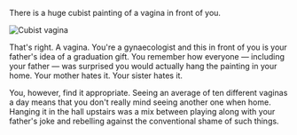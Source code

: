 There is a huge cubist painting of a vagina in front of you.

![Cubist vagina](images/cubist-v.jpg)

That's right. A vagina. You're a gynaecologist and this in front of you is your father's idea of a graduation gift. You remember how everyone &mdash; including your father &mdash; was surprised you would actually hang the painting in your home. Your mother hates it. Your sister hates it. 

You, however, find it appropriate. Seeing an average of ten different vaginas a day means that you don't really mind seeing another one when home. Hanging it in the hall upstairs was a mix between playing along with your father's joke and rebelling against the conventional shame of such things.

